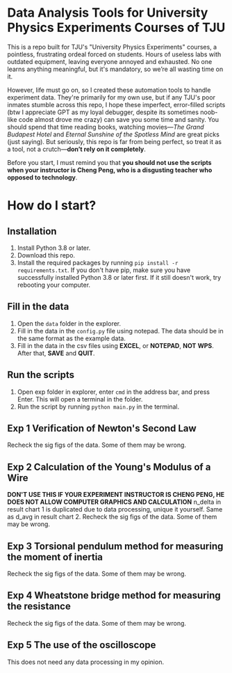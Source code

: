 # Data Analysis Tools for University Physics Experiments Courses of TJU
This is a repo built for TJU's "University Physics Experiments" courses, a pointless, frustrating ordeal forced on students. Hours of useless labs with outdated equipment, leaving everyone annoyed and exhausted. No one learns anything meaningful, but it's mandatory, so we’re all wasting time on it.

However, life must go on, so I created these automation tools to handle experiment data. They're primarily for my own use, but if any TJU's poor inmates stumble across this repo, I hope these imperfect, error-filled scripts (btw I appreciate GPT as my loyal debugger, despite its sometimes noob-like code almost drove me crazy) can save you some time and sanity. You should spend that time reading books, watching movies—*The Grand Budapest Hotel* and *Eternal Sunshine of the Spotless Mind* are great picks (just saying). But seriously, this repo is far from being perfect, so treat it as a tool, not a crutch—**don’t rely on it completely**.

Before you start, I must remind you that **you should not use the scripts when your instructor is Cheng Peng, who is a disgusting teacher who opposed to technology**.

# How do I start?
## Installation
1. Install Python 3.8 or later.
2. Download this repo.
3. Install the required packages by running `pip install -r requirements.txt`. If you don't have pip, make sure you have successfully installed Python 3.8 or later first. If it still doesn't work, try rebooting your computer.

## Fill in the data
1. Open the `data` folder in the explorer.
2. Fill in the data in the `config.py` file using notepad. The data should be in the same format as the example data.
3. Fill in the data in the csv files using **EXCEL**, or **NOTEPAD**, **NOT** **WPS**. After that, **SAVE** and **QUIT**.

## Run the scripts
1. Open exp folder in explorer, enter `cmd` in the address bar, and press Enter. This will open a terminal in the folder.
2. Run the script by running `python main.py` in the terminal.

## Exp 1 Verification of Newton's Second Law
Recheck the sig figs of the data. Some of them may be wrong.

## Exp 2 Calculation of the Young's Modulus of a Wire
**DON'T USE THIS IF YOUR EXPERIMENT INSTRUCTOR IS CHENG PENG, HE DOES NOT ALLOW COMPUTER GRAPHICS AND CALCULATION**
n_delta in result chart 1 is duplicated due to data processing, unique it yourself.
Same as d_avg in result chart 2.
Recheck the sig figs of the data. Some of them may be wrong.

## Exp 3 Torsional pendulum method for measuring the moment of inertia
Recheck the sig figs of the data. Some of them may be wrong.

## Exp 4 Wheatstone bridge method for measuring the resistance
Recheck the sig figs of the data. Some of them may be wrong.

## Exp 5 The use of the oscilloscope
This does not need any data processing in my opinion.